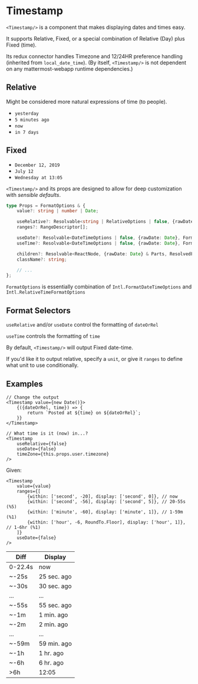 # Timestamp

`<Timestamp/>` is a component that makes displaying dates and times easy.

It supports Relative, Fixed, or a special combination of Relative (Day) plus Fixed (time).

Its redux connector handles Timezone and 12/24HR preference handling (inherited from `local_date_time`). (By itself, `<Timestamp/>` is not dependent on any mattermost-webapp runtime dependencies.)

## Relative

Might be considered more natural expressions of time (to people).

- `yesterday`
- `5 minutes ago`
- `now`
- `in 7 days`

## Fixed

- `December 12, 2019`
- `July 12`
- `Wednesday at 13:05`

`<Timestamp/>` and its props are designed to allow for deep customization with _sensible defaults_.

```ts
type Props = FormatOptions & {
    value?: string | number | Date;

    useRelative?: Resolvable<string | RelativeOptions | false, {rawDate: Date}, FormatOptions>;
    ranges?: RangeDescriptor[];

    useDate?: Resolvable<DateTimeOptions | false, {rawDate: Date}, FormatOptions>;
    useTime?: Resolvable<DateTimeOptions | false, {rawDate: Date}, FormatOptions>;

    children?: Resolvable<ReactNode, {rawDate: Date} & Parts, ResolvedFormats>;
    className?: string;

    // ...
};
```

`FormatOptions` is essentially combination of `Intl.FormatDateTimeOptions` and `Intl.RelativeTimeFormatOptions`

## Format Selectors

`useRelative` and/or `useDate` control the formatting of `dateOrRel`

`useTime` controls the formatting of `time`

By default, `<Timestamp/>` will output Fixed date-time.

If you'd like it to output relative, specify a `unit`, or give it `ranges` to define what unit to use conditionally.

## Examples

```tsx
// Change the output
<Timestamp value={new Date()}>
    {({dateOrRel, time}) => {
        return `Posted at ${time} on ${dateOrRel}`;
    }}
</Timestamp>

```

```tsx
// What time is it (now) in...?
<Timestamp
    useRelative={false}
    useDate={false}
    timeZone={this.props.user.timezone}
/>
```

Given:

```tsx
<Timestamp
    value={value}
    ranges={[
        {within: ['second', -20], display: ['second', 0]}, // now
        {within: ['second', -56], display: ['second', 5]}, // 20-55s (%5)
        {within: ['minute', -60], display: ['minute', 1]}, // 1-59m (%1)
        {within: ['hour', -6, RoundTo.Floor], display: ['hour', 1]}, // 1-6hr (%1)
    ]}
    useDate={false}
/>
```

Diff|Display
---|---
0-22.4s | now
~-25s | 25 sec. ago
~-30s | 30 sec. ago
... | ...
~-55s | 55 sec. ago
~-1m | 1 min. ago
~-2m | 2 min. ago
... | ...
~-59m | 59 min. ago
~-1h | 1 hr. ago
~-6h | 6 hr. ago
>6h | 12:05
